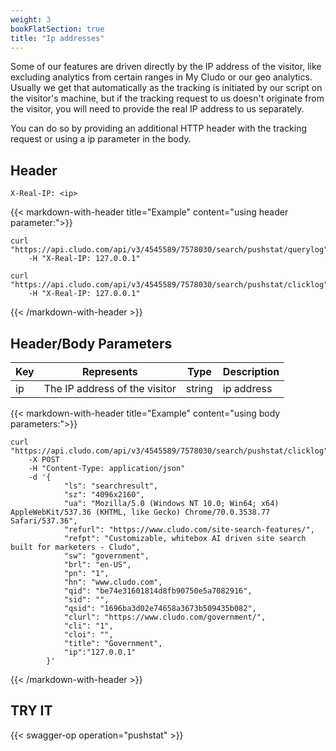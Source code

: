 ```yaml
---
weight: 3
bookFlatSection: true
title: "Ip addresses"
---
```


Some of our features are driven directly by the IP address of the visitor, like excluding analytics from certain ranges in My Cludo or our geo analytics. Usually we get that automatically as the tracking is initiated by our script on the visitor's machine, but if the tracking request to us doesn't originate from the visitor, you will need to provide the real IP address to us separately.

You can do so by providing an additional HTTP header with the tracking request or using a ip parameter in the body.

## Header

`X-Real-IP: <ip>`


{{< markdown-with-header title="Example" content="using header parameter:">}}
```
curl "https://api.cludo.com/api/v3/4545589/7578030/search/pushstat/querylog"
    -H "X-Real-IP: 127.0.0.1"

curl "https://api.cludo.com/api/v3/4545589/7578030/search/pushstat/clicklog"
    -H "X-Real-IP: 127.0.0.1"
```
{{< /markdown-with-header >}}



## Header/Body Parameters

| Key         |Represents|Type| Description                                      |
| ----------- |----      |-------|-----------------------------------------------|
| ip  |The IP address of the visitor       |string    |ip address|

{{< markdown-with-header title="Example" content="using body parameters:">}}
```
curl "https://api.cludo.com/api/v3/4545589/7578030/search/pushstat/clicklog"
    -X POST
    -H "Content-Type: application/json"
    -d '{
            "ls": "searchresult",
            "sz": "4096x2160",
            "ua": "Mozilla/5.0 (Windows NT 10.0; Win64; x64) AppleWebKit/537.36 (KHTML, like Gecko) Chrome/70.0.3538.77 Safari/537.36",
            "refurl": "https://www.cludo.com/site-search-features/",
            "refpt": "Customizable, whitebox AI driven site search built for marketers - Cludo",
            "sw": "government",
            "brl": "en-US",
            "pn": "1",
            "hn": "www.cludo.com",
            "qid": "be74e31601814d8fb90750e5a7082916",
            "sid": "",
            "qsid": "1696ba3d02e74658a3673b509435b082",
            "clurl": "https://www.cludo.com/government/",
            "cli": "1",
            "cloi": "",
            "title": "Government",
            "ip":"127.0.0.1"
        }'
```
{{< /markdown-with-header >}} 

 



## TRY IT
{{< swagger-op operation="pushstat" >}}
